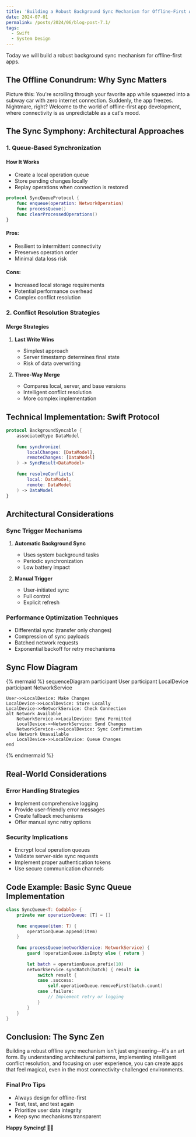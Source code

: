```yaml
---
title: 'Building a Robust Background Sync Mechanism for Offline-First Apps'
date: 2024-07-01
permalink: /posts/2024/06/blog-post-7.1/
tags:
  - Swift
  - System Design
---
```


Today we will build a robust background sync mechanism for offline-first apps.

## The Offline Conundrum: Why Sync Matters

Picture this: You're scrolling through your favorite app while squeezed into a subway car with zero internet connection. Suddenly, the app freezes. Nightmare, right? Welcome to the world of offline-first app development, where connectivity is as unpredictable as a cat's mood.

## The Sync Symphony: Architectural Approaches

### 1. Queue-Based Synchronization

#### How It Works
- Create a local operation queue
- Store pending changes locally
- Replay operations when connection is restored

```swift
protocol SyncQueueProtocol {
    func enqueue(operation: NetworkOperation)
    func processQueue()
    func clearProcessedOperations()
}
```

#### Pros:
- Resilient to intermittent connectivity
- Preserves operation order
- Minimal data loss risk

#### Cons:
- Increased local storage requirements
- Potential performance overhead
- Complex conflict resolution

### 2. Conflict Resolution Strategies

#### Merge Strategies
1. **Last Write Wins**
   - Simplest approach
   - Server timestamp determines final state
   - Risk of data overwriting

2. **Three-Way Merge**
   - Compares local, server, and base versions
   - Intelligent conflict resolution
   - More complex implementation

## Technical Implementation: Swift Protocol

```swift
protocol BackgroundSyncable {
    associatedtype DataModel
    
    func synchronize(
        localChanges: [DataModel], 
        remoteChanges: [DataModel]
    ) -> SyncResult<DataModel>
    
    func resolveConflicts(
        local: DataModel, 
        remote: DataModel
    ) -> DataModel
}
```

## Architectural Considerations

### Sync Trigger Mechanisms

1. **Automatic Background Sync**
   - Uses system background tasks
   - Periodic synchronization
   - Low battery impact

2. **Manual Trigger**
   - User-initiated sync
   - Full control
   - Explicit refresh

### Performance Optimization Techniques

- Differential sync (transfer only changes)
- Compression of sync payloads
- Batched network requests
- Exponential backoff for retry mechanisms

## Sync Flow Diagram

{% mermaid %}
sequenceDiagram
    participant User
    participant LocalDevice
    participant NetworkService
    
    User->>LocalDevice: Make Changes
    LocalDevice->>LocalDevice: Store Locally
    LocalDevice->>NetworkService: Check Connection
    alt Network Available
        NetworkService->>LocalDevice: Sync Permitted
        LocalDevice->>NetworkService: Send Changes
        NetworkService-->>LocalDevice: Sync Confirmation
    else Network Unavailable
        LocalDevice->>LocalDevice: Queue Changes
    end
{% endmermaid %}

## Real-World Considerations

### Error Handling Strategies
- Implement comprehensive logging
- Provide user-friendly error messages
- Create fallback mechanisms
- Offer manual sync retry options

### Security Implications
- Encrypt local operation queues
- Validate server-side sync requests
- Implement proper authentication tokens
- Use secure communication channels

## Code Example: Basic Sync Queue Implementation

```swift
class SyncQueue<T: Codable> {
    private var operationQueue: [T] = []
    
    func enqueue(item: T) {
        operationQueue.append(item)
    }
    
    func processQueue(networkService: NetworkService) {
        guard !operationQueue.isEmpty else { return }
        
        let batch = operationQueue.prefix(10)
        networkService.syncBatch(batch) { result in
            switch result {
            case .success:
                self.operationQueue.removeFirst(batch.count)
            case .failure:
                // Implement retry or logging
            }
        }
    }
}
```

## Conclusion: The Sync Zen

Building a robust offline sync mechanism isn't just engineering—it's an art form. By understanding architectural patterns, implementing intelligent conflict resolution, and focusing on user experience, you can create apps that feel magical, even in the most connectivity-challenged environments.

### Final Pro Tips
- Always design for offline-first
- Test, test, and test again
- Prioritize user data integrity
- Keep sync mechanisms transparent

**Happy Syncing! 🚀📱**